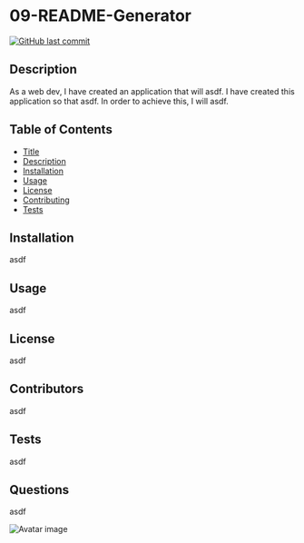 # 09-README-Generator

[![GitHub last commit](https://img.shields.io/github/last-commit/cburkett22/09-README-Generator)]()

## Description
As a web dev, I have created an application that will asdf. I have created this application so that asdf. In order to achieve this, I will asdf.

## Table of Contents

* [Title](#Title)
* [Description](#Description)
* [Installation](#Installation)
* [Usage](#Usage)
* [License](#License)
* [Contributing](#Contributing)
* [Tests](#Tests)

## Installation
asdf

## Usage
asdf

## License
asdf

## Contributors
asdf

## Tests
asdf

## Questions
asdf

![Avatar image](https://avatars3.githubusercontent.com/u/63064602?v=4/to/img.png)

